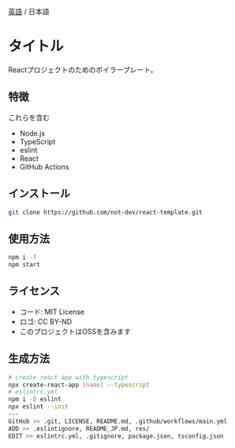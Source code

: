 [英語](./README.md) / 日本語

<!-- ![](./res/) -->

# タイトル

Reactプロジェクトのためのボイラープレート。

## 特徴

これらを含む

* Node.js
* TypeScript
* eslint
* React
* GitHub Actions

## インストール

```sh
git clone https://github.com/not-dev/react-template.git
```

## 使用方法

```sh
npm i -f
npm start
```

## ライセンス

* コード: MIT License
* ロゴ: CC BY-ND
* このプロジェクトはOSSを含みます

## 生成方法

```sh
# create react app with typescript
npx create-react-app [name] --typescript
# eslintrc.yml
npm i -D eslint
npx eslint --init
---
GitHub >> .git, LICENSE, README.md, .github/workflows/main.yml
ADD >> .eslintignore, README_JP.md, res/
EDIT >> eslintrc.yml, .gitignore, package.json, tsconfig.json
```
